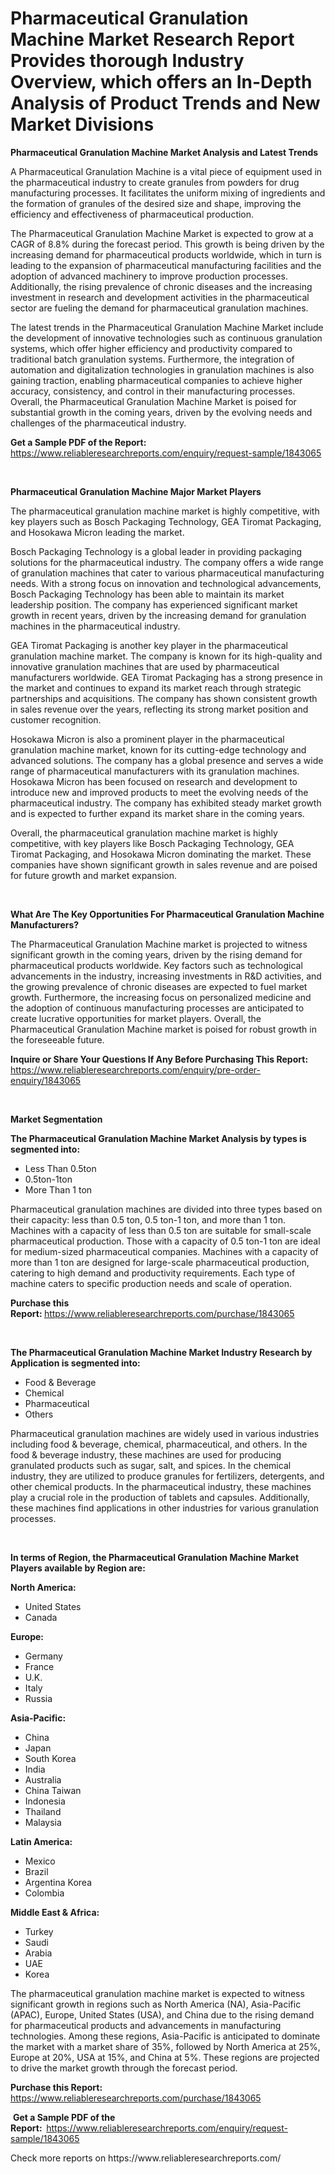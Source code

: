 <p><h1>Pharmaceutical Granulation Machine Market Research Report Provides thorough Industry Overview, which offers an In-Depth Analysis of Product Trends and New Market Divisions</h1></p><p><strong>Pharmaceutical Granulation Machine Market Analysis and Latest Trends</strong></p>
<p><p>A Pharmaceutical Granulation Machine is a vital piece of equipment used in the pharmaceutical industry to create granules from powders for drug manufacturing processes. It facilitates the uniform mixing of ingredients and the formation of granules of the desired size and shape, improving the efficiency and effectiveness of pharmaceutical production.</p><p>The Pharmaceutical Granulation Machine Market is expected to grow at a CAGR of 8.8% during the forecast period. This growth is being driven by the increasing demand for pharmaceutical products worldwide, which in turn is leading to the expansion of pharmaceutical manufacturing facilities and the adoption of advanced machinery to improve production processes. Additionally, the rising prevalence of chronic diseases and the increasing investment in research and development activities in the pharmaceutical sector are fueling the demand for pharmaceutical granulation machines.</p><p>The latest trends in the Pharmaceutical Granulation Machine Market include the development of innovative technologies such as continuous granulation systems, which offer higher efficiency and productivity compared to traditional batch granulation systems. Furthermore, the integration of automation and digitalization technologies in granulation machines is also gaining traction, enabling pharmaceutical companies to achieve higher accuracy, consistency, and control in their manufacturing processes. Overall, the Pharmaceutical Granulation Machine Market is poised for substantial growth in the coming years, driven by the evolving needs and challenges of the pharmaceutical industry.</p></p>
<p><strong>Get a Sample PDF of the Report:&nbsp;</strong> <a href="https://www.reliableresearchreports.com/enquiry/request-sample/1843065">https://www.reliableresearchreports.com/enquiry/request-sample/1843065</a></p>
<p>&nbsp;</p>
<p><strong>Pharmaceutical Granulation Machine Major Market Players</strong></p>
<p><p>The pharmaceutical granulation machine market is highly competitive, with key players such as Bosch Packaging Technology, GEA Tiromat Packaging, and Hosokawa Micron leading the market. </p><p>Bosch Packaging Technology is a global leader in providing packaging solutions for the pharmaceutical industry. The company offers a wide range of granulation machines that cater to various pharmaceutical manufacturing needs. With a strong focus on innovation and technological advancements, Bosch Packaging Technology has been able to maintain its market leadership position. The company has experienced significant market growth in recent years, driven by the increasing demand for granulation machines in the pharmaceutical industry.</p><p>GEA Tiromat Packaging is another key player in the pharmaceutical granulation machine market. The company is known for its high-quality and innovative granulation machines that are used by pharmaceutical manufacturers worldwide. GEA Tiromat Packaging has a strong presence in the market and continues to expand its market reach through strategic partnerships and acquisitions. The company has shown consistent growth in sales revenue over the years, reflecting its strong market position and customer recognition.</p><p>Hosokawa Micron is also a prominent player in the pharmaceutical granulation machine market, known for its cutting-edge technology and advanced solutions. The company has a global presence and serves a wide range of pharmaceutical manufacturers with its granulation machines. Hosokawa Micron has been focused on research and development to introduce new and improved products to meet the evolving needs of the pharmaceutical industry. The company has exhibited steady market growth and is expected to further expand its market share in the coming years.</p><p>Overall, the pharmaceutical granulation machine market is highly competitive, with key players like Bosch Packaging Technology, GEA Tiromat Packaging, and Hosokawa Micron dominating the market. These companies have shown significant growth in sales revenue and are poised for future growth and market expansion.</p></p>
<p>&nbsp;</p>
<p><strong>What Are The Key Opportunities For Pharmaceutical Granulation Machine Manufacturers?</strong></p>
<p><p>The Pharmaceutical Granulation Machine market is projected to witness significant growth in the coming years, driven by the rising demand for pharmaceutical products worldwide. Key factors such as technological advancements in the industry, increasing investments in R&D activities, and the growing prevalence of chronic diseases are expected to fuel market growth. Furthermore, the increasing focus on personalized medicine and the adoption of continuous manufacturing processes are anticipated to create lucrative opportunities for market players. Overall, the Pharmaceutical Granulation Machine market is poised for robust growth in the foreseeable future.</p></p>
<p><strong>Inquire or Share Your Questions If Any Before Purchasing This Report:</strong> <a href="https://www.reliableresearchreports.com/enquiry/pre-order-enquiry/1843065">https://www.reliableresearchreports.com/enquiry/pre-order-enquiry/1843065</a></p>
<p>&nbsp;</p>
<p><strong>Market Segmentation</strong></p>
<p><strong>The Pharmaceutical Granulation Machine Market Analysis by types is segmented into:</strong></p>
<p><ul><li>Less Than 0.5ton</li><li>0.5ton-1ton</li><li>More Than 1 ton</li></ul></p>
<p><p>Pharmaceutical granulation machines are divided into three types based on their capacity: less than 0.5 ton, 0.5 ton-1 ton, and more than 1 ton. Machines with a capacity of less than 0.5 ton are suitable for small-scale pharmaceutical production. Those with a capacity of 0.5 ton-1 ton are ideal for medium-sized pharmaceutical companies. Machines with a capacity of more than 1 ton are designed for large-scale pharmaceutical production, catering to high demand and productivity requirements. Each type of machine caters to specific production needs and scale of operation.</p></p>
<p><strong>Purchase this Report:&nbsp;</strong><a href="https://www.reliableresearchreports.com/purchase/1843065">https://www.reliableresearchreports.com/purchase/1843065</a></p>
<p>&nbsp;</p>
<p><strong>The Pharmaceutical Granulation Machine Market Industry Research by Application is segmented into:</strong></p>
<p><ul><li>Food & Beverage</li><li>Chemical</li><li>Pharmaceutical</li><li>Others</li></ul></p>
<p><p>Pharmaceutical granulation machines are widely used in various industries including food & beverage, chemical, pharmaceutical, and others. In the food & beverage industry, these machines are used for producing granulated products such as sugar, salt, and spices. In the chemical industry, they are utilized to produce granules for fertilizers, detergents, and other chemical products. In the pharmaceutical industry, these machines play a crucial role in the production of tablets and capsules. Additionally, these machines find applications in other industries for various granulation processes.</p></p>
<p>&nbsp;</p>
<p><strong>In terms of Region, the Pharmaceutical Granulation Machine Market Players available by Region are:</strong></p>
<p>
    <p> <strong> North America: </strong>
        <ul>
            <li>United States</li>
            <li>Canada</li>
        </ul>
        </p> 
    <p> <strong> Europe: </strong>
        <ul>
            <li>Germany</li>
            <li>France</li>
            <li>U.K.</li>
            <li>Italy</li>
            <li>Russia</li>
        </ul>
        </p> 
    <p> <strong> Asia-Pacific: </strong>
        <ul>
            <li>China</li>
            <li>Japan</li>
            <li>South Korea</li>
            <li>India</li>
            <li>Australia</li>
            <li>China Taiwan</li>
            <li>Indonesia</li>
            <li>Thailand</li>
            <li>Malaysia</li>
        </ul>
        </p> 
    <p> <strong> Latin America: </strong>
        <ul>
            <li>Mexico</li>
            <li>Brazil</li>
            <li>Argentina Korea</li>
            <li>Colombia</li>
        </ul>
        </p> 
    <p> <strong> Middle East & Africa: </strong>
        <ul>
            <li>Turkey</li>
            <li>Saudi</li>
            <li>Arabia</li>
            <li>UAE</li>
            <li>Korea</li>
        </ul>
    </p>
    </p>
<p><p>The pharmaceutical granulation machine market is expected to witness significant growth in regions such as North America (NA), Asia-Pacific (APAC), Europe, United States (USA), and China due to the rising demand for pharmaceutical products and advancements in manufacturing technologies. Among these regions, Asia-Pacific is anticipated to dominate the market with a market share of 35%, followed by North America at 25%, Europe at 20%, USA at 15%, and China at 5%. These regions are projected to drive the market growth through the forecast period.</p></p>
<p><strong>Purchase this Report: </strong><a href="https://www.reliableresearchreports.com/purchase/1843065">https://www.reliableresearchreports.com/purchase/1843065</a></p>
<p>&nbsp;<strong>Get a Sample PDF of the Report:&nbsp;&nbsp;</strong><a href="https://www.reliableresearchreports.com/enquiry/request-sample/1843065">https://www.reliableresearchreports.com/enquiry/request-sample/1843065</a></p>
<p><strong></strong></p>
<p>Check more reports on https://www.reliableresearchreports.com/</p>